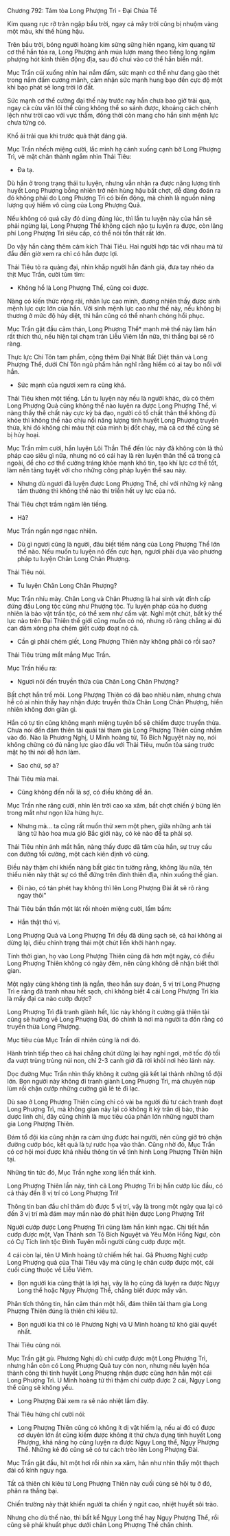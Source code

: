 




Chương 792: Tám tòa Long Phượng Trì - Đại Chúa Tể


Kim quang rực rỡ tràn ngập bầu trời, ngay cả mây trời cũng bị nhuộm vàng một màu, khí thế hùng hậu.

Trên bầu trời, bóng người hoàng kim sừng sững hiên ngang, kim quang từ cơ thể hắn tỏa ra, Long Phượng ảnh múa lượn mang theo tiếng long ngâm phượng hót kinh thiên động địa, sau đó chui vào cơ thể hắn biến mất.

Mục Trần cúi xuống nhìn hai nắm đấm, sức mạnh cơ thể như đang gào thét trong nắm đấm cương mãnh, cảm nhận sức mạnh hung bạo đến cực độ một khi bạo phát sẽ long trời lở đất.

Sức mạnh cơ thể cường đại thế này trước nay hắn chưa bao giờ trải qua, ngay cả cửu văn lôi thể cũng không thể so sánh được, khoảng cách chênh lệch như trời cao với vực thẳm, đồng thời còn mang cho hắn sinh mệnh lực chưa từng có.

Khổ ải trải qua khi trước quả thật đáng giá.

Mục Trần nhếch miệng cười, lắc mình hạ cánh xuống cạnh bờ Long Phượng Trì, vẻ mặt chân thành ngắm nhìn Thải Tiêu:

- Đa tạ.

Dù hắn ở trong trạng thái tu luyện, nhưng vẫn nhận ra được năng lượng tinh huyết Long Phượng bỗng nhiên trở nên hùng hậu bất chợt, dễ dàng đoán ra đó không phải do Long Phượng Trì có biến động, mà chính là nguồn năng lượng quý hiếm vô cùng của Long Phượng Quả.

Nếu không có quả cây đó dùng đúng lúc, thì lần tu luyện này của hắn sẽ phải ngừng lại, Long Phượng Thể không cách nào tu luyện ra được, còn lãng phí Long Phượng Trì siêu cấp, có thể nói tổn thất rất lớn.

Do vậy hắn càng thêm cảm kích Thải Tiêu. Hai người hợp tác với nhau mà từ đầu đến giờ xem ra chỉ có hắn được lợi.

Thải Tiêu tỏ ra quảng đại, nhìn khắp người hắn đánh giá, đưa tay nhéo da thịt Mục Trần, cười tủm tỉm:

- Không hổ là Long Phượng Thể, cũng coi được.

Nàng có kiến thức rộng rãi, nhãn lực cao minh, đương nhiên thấy được sinh mệnh lực cực lớn của hắn. Với sinh mệnh lực cao như thế này, nếu không bị thương ở mức độ hủy diệt, thì hắn cũng có thể nhanh chóng hồi phục.

Mục Trần gật đầu cảm thán, Long Phượng Thể* mạnh mẽ thế này làm hắn rất thích thú, nếu hiện tại chạm trán Liễu Viêm lần nữa, thì thắng bại sẽ rõ ràng.

Thực lực Chí Tôn tam phẩm, cộng thêm Đại Nhật Bất Diệt thân và Long Phượng Thể, dưới Chí Tôn ngũ phẩm hắn nghĩ rằng hiếm có ai tay bo nổi với hắn.

- Sức mạnh của ngươi xem ra cũng khá.

Thải Tiêu khen một tiếng. Lần tu luyện này nếu là người khác, dù có thêm Long Phượng Quả cũng không thể nào luyện ra được Long Phượng Thể, vì nàng thấy thể chất này cực kỳ bá đạo, người có tố chất thân thể không đủ khỏe thì không thể nào chịu nổi năng lượng tinh huyết Long Phượng truyền thừa, khi đó không chỉ máu thịt của mình bị đốt cháy, mà cả cơ thể cũng sẽ bị hủy hoại.

Mục Trần mỉm cười, hắn luyện Lôi Thần Thể đến lúc này đã không còn là thủ pháp cao siêu gì nữa, nhưng nó có cái hay là rèn luyện thân thể cả trong cả ngoài, để cho cơ thể cường tráng khỏe mạnh khó tin, tạo khí lực cơ thể tốt, làm nền tảng tuyệt vời cho những công pháp luyện thể sau này.

- Nhưng dù ngươi đã luyện được Long Phượng Thể, chỉ với những kỹ năng tầm thường thì không thể nào thi triển hết uy lực của nó.

Thải Tiêu chợt trầm ngâm lên tiếng.

- Hả?

Mục Trần ngẩn ngơ ngạc nhiên.

- Dù gì ngươi cũng là người, đâu biết tiềm năng của Long Phượng Thể lớn thế nào. Nếu muốn tu luyện nó đến cực hạn, ngươi phải dựa vào phương pháp tu luyện Chân Long Chân Phượng.

Thải Tiêu nói.

- Tu luyện Chân Long Chân Phượng?

Mục Trần nhíu mày. Chân Long và Chân Phượng là hai sinh vật đỉnh cấp đứng đầu Long tộc cũng như Phượng tộc. Tu luyện pháp của họ đương nhiên là bảo vật trấn tộc, có thể xem như cấm vật. Nghĩ một chút, bất kỳ thế lực nào trên Đại Thiên thế giới cũng muốn có nó, nhưng rõ ràng chẳng ai đủ can đảm xông pha chém giết cướp đoạt nó cả.

- Cần gì phải chém giết, Long Phượng Thiên này không phải có rồi sao?

Thải Tiêu trừng mắt mắng Mục Trần.

Mục Trần hiểu ra:

- Ngươi nói đến truyền thừa của Chân Long Chân Phượng?

Bất chợt hắn trề môi. Long Phượng Thiên có đã bao nhiêu năm, nhưng chưa hề có ai nhìn thấy hay nhận được truyền thừa Chân Long Chân Phượng, hiển nhiên không đơn giản gì.

Hắn có tự tin cũng không mạnh miệng tuyên bố sẽ chiếm được truyền thừa. Chưa nói đến đám thiên tài quái tài tham gia Long Phượng Thiên cũng nhắm vào đó. Nào là Phương Nghị, U Minh hoàng tử, Tô Bích Nguyệt này nọ, nói không chừng có đủ năng lực giao đấu với Thải Tiêu, muốn tỏa sáng trước mặt họ thì nói dễ hơn làm.

- Sao chứ, sợ à?

Thải Tiêu mỉa mai.

- Cũng không đến nỗi là sợ, có điều không dễ ăn.

Mục Trần nhe răng cười, nhìn lên trời cao xa xăm, bất chợt chiến ý bừng lên trong mắt như ngọn lửa hừng hực.

- Nhưng mà... ta cũng rất muốn thử xem một phen, giữa những anh tài lãng tử hào hoa mưa gió Bắc giới này, có kẻ nào để ta phải sợ.

Thải Tiêu nhìn ánh mắt hắn, nàng thấy được dã tâm của hắn, sự truy cầu con đường tối cường, một cách kiên định vô cùng.

Điều này thậm chí khiến nàng bất giác tin tưởng rằng, không lâu nữa, tên thiếu niên này thật sự có thể đứng trên đỉnh thiên địa, nhìn xuống thế gian.

- Đi nào, có tán phét hay không thì lên Long Phượng Đài ắt sẽ rõ ràng ngay thôi"

Thải Tiêu bần thần một lát rồi nhoẻn miệng cười, lẩm bẩm:

- Hắn thật thú vị.

Long Phượng Quả và Long Phượng Trì đều đã dùng sạch sẽ, cả hai không ai dừng lại, điều chỉnh trạng thái một chút liền khởi hành ngay.

Tính thời gian, họ vào Long Phượng Thiên cũng đã hơn một ngày, có điều Long Phượng Thiên không có ngày đêm, nên cũng không dễ nhận biết thời gian.

Một ngày cũng không tính là ngắn, theo hắn suy đoán, 5 vị trí Long Phượng Trì e rằng đã tranh nhau hết sạch, chỉ không biết 4 cái Long Phượng Trì kia là mấy đại ca nào cướp được?

Long Phượng Trì đã tranh giành hết, lúc này không ít cường giả thiên tài cũng sẽ hướng về Long Phượng Đài, đó chính là nơi mà người ta đồn rằng có truyền thừa Long Phượng.

Mục tiêu của Mục Trần dĩ nhiên cũng là nơi đó.

Hành trình tiếp theo cả hai chẳng chút dừng lại hay nghỉ ngơi, mở tốc độ tối đa vượt trùng trùng núi non, chỉ 2-3 canh giờ đã rời khỏi nơi hẻo lánh này.

Dọc đường Mục Trần nhìn thấy không ít cường giả kết lại thành những tổ đội lớn. Bọn người này không đi tranh giành Long Phượng Trì, mà chuyên núp lùm rồi chặn cướp những cường giả lẻ tẻ đi lạc.

Dù sao ở Long Phượng Thiên cũng chỉ có vài ba người đủ tư cách tranh đoạt Long Phượng Trì, mà không gian này lại có không ít kỳ trân dị bảo, thảo dược linh chi, đây cũng chính là mục tiêu của phần lớn những người tham gia Long Phượng Thiên.

Đám tổ đội kia cũng nhận ra cảm ứng được hai người, nên cũng giở trò chặn đường cướp bóc, kết quả là tự rước họa vào thân. Cũng nhờ đó, Mục Trần có cơ hội moi được khá nhiều thông tin về tình hình Long Phượng Thiên hiện tại.

Những tin tức đó, Mục Trần nghe xong liền thất kinh.

Long Phượng Thiên lần này, tính cả Long Phượng Trì bị hắn cướp lúc đầu, có cả thảy đến 8 vị trí có Long Phượng Trì!

Thông tin ban đầu chỉ thăm dò được 5 vị trí, vậy là trong một ngày qua lại có đến 3 vị trí mà đám may mắn nào đó phát hiện được Long Phượng Trì!

Người cướp được Long Phượng Trì cũng làm hắn kinh ngạc. Chi tiết hắn cướp được một, Vạn Thánh sơn Tô Bích Nguyệt và Yêu Môn Hồng Ngư, còn có Cự Tích linh tộc Đinh Tuyên mỗi người cũng cướp được một.

4 cái còn lại, tên U Minh hoàng tử chiếm hết hai. Gã Phương Nghị cướp Long Phượng quả của Thải Tiêu vậy mà cũng lẹ chân cướp được một, cái cuối cùng thuộc về Liễu Viêm.

- Bọn người kia cũng thật là lợi hại, vậy là họ cũng đã luyện ra được Ngụy Long thể hoặc Ngụy Phượng Thể, chẳng biết được mấy văn.

Phân tích thông tin, hắn cảm thán một hồi, đám thiên tài tham gia Long Phượng Thiên đúng là thiên chi kiêu tử.

- Bọn người kia thì có lẽ Phương Nghị và U Minh hoàng tử khó giải quyết nhất.

Thải Tiêu cũng nói.

Mục Trần gật gù. Phương Nghị dù chỉ cướp được một Long Phượng Trì, nhưng hắn còn có Long Phượng Quả tuy còn non, nhưng nếu luyện hóa thành công thì tinh huyết Long Phượng nhận được cũng hơn hẳn một cái Long Phượng Trì. U Minh hoàng tử thì thậm chí cướp được 2 cái, Ngụy Long thể cũng sẽ không yếu.

- Long Phượng Đài xem ra sẽ náo nhiệt lắm đây.

Thải Tiêu hứng chí cười nói:

- Long Phượng Thiên cũng có không ít dị vật hiếm lạ, nếu ai đó có được cơ duyên lớn ắt cũng kiếm được không ít thứ chưa đựng tinh huyết Long Phượng, khả năng họ cũng luyện ra được Ngụy Long thể, Ngụy Phượng Thể. Những kẻ đó cũng sẽ có tư cách trèo lên Long Phượng Đài.

Mục Trần gật đầu, hít một hơi rồi nhìn xa xăm, hắn như nhìn thấy một thạch đài cổ kính nguy nga.

Tất cả thiên chi kiêu tử Long Phượng Thiên này cuối cùng sẽ hội tụ ở đó, phân ra thắng bại.

Chiến trường này thật khiến người ta chiến ý ngút cao, nhiệt huyết sôi trào.

Nhưng cho dù thế nào, thì bất kể Ngụy Long thể hay Ngụy Phượng Thể, rồi cũng sẽ phải khuất phục dưới chân Long Phượng Thể chân chính.




